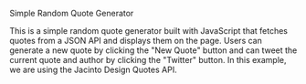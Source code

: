 Simple Random Quote Generator

This is a simple random quote generator built with JavaScript that fetches quotes from a JSON API and displays them on the page. Users can generate a new quote by clicking the "New Quote" button and can tweet the current quote and author by clicking the "Twitter" button. In this example, we are using the Jacinto Design Quotes API.
